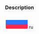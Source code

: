 <h3 align="center">Description</h3>



<p align="center">
  <p align="center">
    <a href="docs/ru.md"><img src="docs/ru_icon.svg" width="70"></a>
    <a>ru</a>
  </p>
</p>
